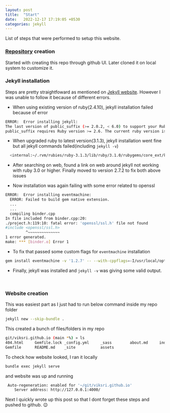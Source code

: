 ```yaml
---
layout: post
title:  "Start"
date:   2022-12-17 17:19:05 +0530
categories: jekyll
---
```


List of steps that were performed to setup this website.
<br>

### [Repository](https://github.com/viksri/viksri.github.io) creation
Started with creating this repo through github UI. Later cloned it on local system to customize it.
<br>

### Jekyll installation
Steps are pretty straightfoward as mentioned on [Jekyll website](https://jekyllrb.com/docs/installation/). However I was unable to follow it because of different errors.
- When using existing version of ruby(2.4.10), jekyll installation failed because of error

```bash
ERROR:  Error installing jekyll:
The last version of public_suffix (>= 2.0.2, < 6.0) to support your Ruby & RubyGems was 4.0.7. Try installing it with `gem install public_suffix -v 4.0.7` and then running the current command again
public_suffix requires Ruby version >= 2.6. The current ruby version is 2.4.10.364.
```

- When upgraded ruby to latest version(3.1.3), jekyll installation went fine but all jekyll commands failed(including `jekyll -v`)

```bash
  <internal:~/.rvm/rubies/ruby-3.1.3/lib/ruby/3.1.0/rubygems/core_ext/kernel_require.rb>:160:in 'require': cannot load such file -- kramdown (LoadError)
```
  
- After searching on web, found a link on web around jekyll not working with ruby 3.0 or higher. Finally moved to version 2.7.2 to fix both above issues

- Now installation was again failing with some error related to openssl

```bash
ERROR:  Error installing eventmachine:
  ERROR: Failed to build gem native extension.
  ...
  ...
  compiling binder.cpp
In file included from binder.cpp:20:
./project.h:119:10: fatal error: 'openssl/ssl.h' file not found
#include <openssl/ssl.h>
         ^~~~~~~~~~~~~~~
1 error generated.
make: *** [binder.o] Error 1
```

- To fix that passed some custom flags for `eventmachine` installation

```bash
gem install eventmachine -v '1.2.7' -- --with-cppflags=-I/usr/local/opt/openssl@3/include --with-ldflags="-Wl,-undefined,dynamic_lookup"
```

- Finally, jekyll was installed and `jekyll -v` was giving some valid output.
<br>

### Website creation

This was easiest part as I just had to run below command inside my repo folder
```bash
jekyll new --skip-bundle .
```
This created a bunch of files/folders in my repo
```bash
git/viksri.github.io (main *%) » ls
404.html     Gemfile.lock _config.yml     _sass        about.md     index.md
Gemfile      README.md    _site           assets
```
To check how website looked, I ran it locally
```bash
bundle exec jekyll serve
```

and website was up and running
```bash
 Auto-regeneration: enabled for '~/git/viksri.github.io'
    Server address: http://127.0.0.1:4000/
```

Next I quickly wrote up this post so that I dont forget these steps and pushed to github. :wink:
